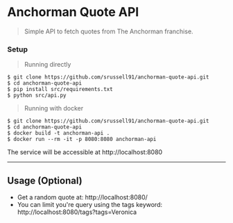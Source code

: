 # Anchorman Quote API

> Simple API to fetch quotes from The Anchorman franchise.

### Setup

> Running directly

```shell
$ git clone https://github.com/srussell91/anchorman-quote-api.git
$ cd anchorman-quote-api
$ pip install src/requirements.txt
$ python src/api.py
```

> Running with docker

```shell
$ git clone https://github.com/srussell91/anchorman-quote-api.git
$ cd anchorman-quote-api
$ docker build -t anchorman-api .
$ docker run --rm -it -p 8080:8080 anchorman-api
```

The service will be accessible at http://localhost:8080

---

## Usage (Optional)

- Get a random quote at: http://localhost:8080/
- You can limit you're query using the tags keyword: http://localhost:8080/tags?tags=Veronica
